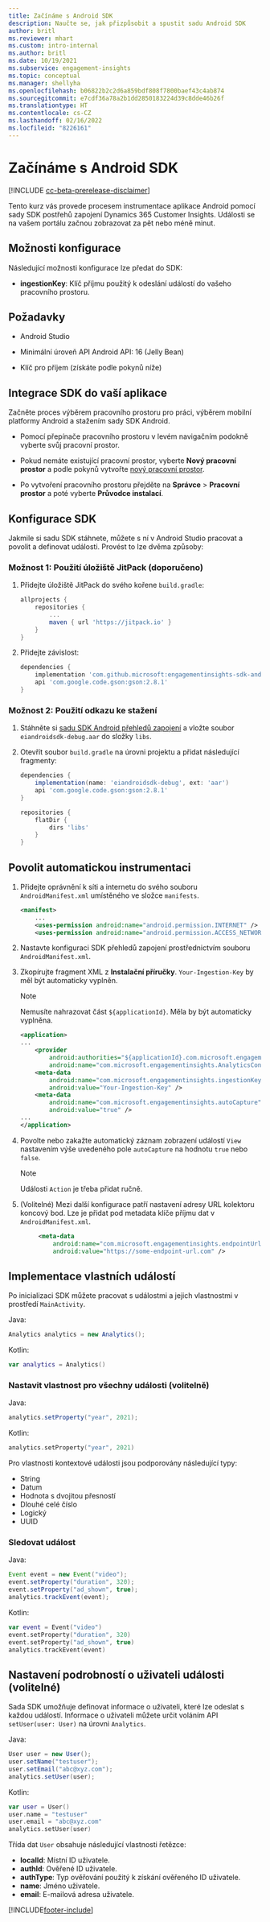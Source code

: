 ```yaml
---
title: Začínáme s Android SDK
description: Naučte se, jak přizpůsobit a spustit sadu Android SDK
author: britl
ms.reviewer: mhart
ms.custom: intro-internal
ms.author: britl
ms.date: 10/19/2021
ms.subservice: engagement-insights
ms.topic: conceptual
ms.manager: shellyha
ms.openlocfilehash: b06822b2c2d6a859bdf808f7800baef43c4ab874
ms.sourcegitcommit: e7cdf36a78a2b1dd2850183224d39c8dde46b26f
ms.translationtype: HT
ms.contentlocale: cs-CZ
ms.lasthandoff: 02/16/2022
ms.locfileid: "8226161"
---
```

# <a name="get-started-with-the-android-sdk"></a>Začínáme s Android SDK

[!INCLUDE [cc-beta-prerelease-disclaimer](includes/cc-beta-prerelease-disclaimer.md)]

Tento kurz vás provede procesem instrumentace aplikace Android pomocí sady SDK postřehů zapojení Dynamics 365 Customer Insights. Události se na vašem portálu začnou zobrazovat za pět nebo méně minut.

## <a name="configuration-options"></a>Možnosti konfigurace
Následující možnosti konfigurace lze předat do SDK:

- **ingestionKey**: Klíč příjmu použitý k odeslání událostí do vašeho pracovního prostoru.

## <a name="prerequisites"></a>Požadavky

- Android Studio

- Minimální úroveň API Android API: 16 (Jelly Bean)

- Klíč pro příjem (získáte podle pokynů níže)

## <a name="integrate-the-sdk-into-your-application"></a>Integrace SDK do vaší aplikace
Začněte proces výběrem pracovního prostoru pro práci, výběrem mobilní platformy Android a stažením sady SDK Android.

- Pomocí přepínače pracovního prostoru v levém navigačním podokně vyberte svůj pracovní prostor.

- Pokud nemáte existující pracovní prostor, vyberte **Nový pracovní prostor** a podle pokynů vytvořte [nový pracovní prostor](create-workspace.md).

- Po vytvoření pracovního prostoru přejděte na **Správce** > **Pracovní prostor** a poté vyberte **Průvodce instalací**.

## <a name="configure-the-sdk"></a>Konfigurace SDK

Jakmile si sadu SDK stáhnete, můžete s ní v Android Studio pracovat a povolit a definovat události. Provést to lze dvěma způsoby:
### <a name="option-1-use-jitpack-recommended"></a>Možnost 1: Použití úložiště JitPack (doporučeno)
1. Přidejte úložiště JitPack do svého kořene `build.gradle`:
    ```gradle
    allprojects {
        repositories {
            ...
            maven { url 'https://jitpack.io' }
        }
    }
    ```

1. Přidejte závislost:
    ```gradle
    dependencies {
        implementation 'com.github.microsoft:engagementinsights-sdk-android:v1.0.0'
        api 'com.google.code.gson:gson:2.8.1'
    }
    ```

### <a name="option-2-use-download-link"></a>Možnost 2: Použití odkazu ke stažení
1. Stáhněte si [sadu SDK Android přehledů zapojení](https://download.pi.dynamics.com/sdk/EI-SDKs/ei-android-sdk.zip) a vložte soubor `eiandroidsdk-debug.aar` do složky `libs`.

1. Otevřít soubor `build.gradle` na úrovni projektu a přidat následující fragmenty:
    ```gradle
    dependencies {
        implementation(name: 'eiandroidsdk-debug', ext: 'aar')
        api 'com.google.code.gson:gson:2.8.1'
    }

    repositories {
        flatDir {
            dirs 'libs'
        }
    }
    ```

## <a name="enable-auto-instrumentation"></a>Povolit automatickou instrumentaci

1. Přidejte oprávnění k síti a internetu do svého souboru `AndroidManifest.xml` umístěného ve složce `manifests`.
    ```xml
    <manifest>
        ...
        <uses-permission android:name="android.permission.INTERNET" />
        <uses-permission android:name="android.permission.ACCESS_NETWORK_STATE" />
    ```

1. Nastavte konfiguraci SDK přehledů zapojení prostřednictvím souboru `AndroidManifest.xml`.

1. Zkopírujte fragment XML z **Instalační příručky**. `Your-Ingestion-Key` by měl být automaticky vyplněn.

   > [!NOTE]
   > Nemusíte nahrazovat část `${applicationId}`. Měla by být automaticky vyplněna.


   ```xml
   <application>
   ...
       <provider
           android:authorities="${applicationId}.com.microsoft.engagementinsights.AnalyticsContentProvider"
           android:name="com.microsoft.engagementinsights.AnalyticsContentProvider" />
       <meta-data
           android:name="com.microsoft.engagementinsights.ingestionKey"
           android:value="Your-Ingestion-Key" />
       <meta-data
           android:name="com.microsoft.engagementinsights.autoCapture"
           android:value="true" />
   ...
   </application>
   ```

1. Povolte nebo zakažte automatický záznam zobrazení událostí `View` nastavením výše uvedeného pole `autoCapture` na hodnotu `true` nebo `false`. 

   >[!NOTE]
   >Události `Action` je třeba přidat ručně.

1. (Volitelné) Mezi další konfigurace patří nastavení adresy URL kolektoru koncový bod. Lze je přidat pod metadata klíče příjmu dat v `AndroidManifest.xml`.

   ```xml
        <meta-data
            android:name="com.microsoft.engagementinsights.endpointUrl"
            android:value="https://some-endpoint-url.com" />
   ```

## <a name="implement-custom-events"></a>Implementace vlastních událostí

Po inicializaci SDK můžete pracovat s událostmi a jejich vlastnostmi v prostředí `MainActivity`.


Java:
```java
Analytics analytics = new Analytics();
```

Kotlin:
```kotlin
var analytics = Analytics()
```

### <a name="set-property-for-all-events-optional"></a>Nastavit vlastnost pro všechny události (volitelně)

Java:
```java
analytics.setProperty("year", 2021);
```

Kotlin:
```kotlin
analytics.setProperty("year", 2021)
```

Pro vlastnosti kontextové události jsou podporovány následující typy:
- String
- Datum
- Hodnota s dvojitou přesností
- Dlouhé celé číslo
- Logický
- UUID

### <a name="track-an-event"></a>Sledovat událost

Java:
```java
Event event = new Event("video");
event.setProperty("duration", 320);
event.setProperty("ad_shown", true);
analytics.trackEvent(event);
```

Kotlin:
```kotlin
var event = Event("video")
event.setProperty("duration", 320)
event.setProperty("ad_shown", true)
analytics.trackEvent(event)
```

## <a name="set-user-details-for-your-event-optional"></a>Nastavení podrobností o uživateli události (volitelné)

Sada SDK umožňuje definovat informace o uživateli, které lze odeslat s každou událostí. Informace o uživateli můžete určit voláním API `setUser(user: User)` na úrovni `Analytics`.

Java:
```java
User user = new User();
user.setName("testuser");
user.setEmail("abc@xyz.com");
analytics.setUser(user);
```

Kotlin:
```kotlin
var user = User()
user.name = "testuser"
user.email = "abc@xyz.com"
analytics.setUser(user)
```

Třída dat `User` obsahuje následující vlastnosti řetězce:

- **localId**: Místní ID uživatele.
- **authId**: Ověřené ID uživatele.
- **authType**: Typ ověřování použitý k získání ověřeného ID uživatele.
- **name**: Jméno uživatele.
- **email**: E-mailová adresa uživatele.

[!INCLUDE[footer-include](../includes/footer-banner.md)]
